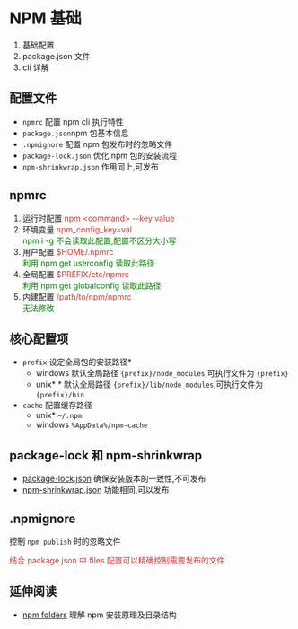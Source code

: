 # NPM 基础
1. 基础配置
2. package.json 文件
3. cli 详解


## 配置文件
* `npmrc` 配置 npm cli 执行特性
* `package.json`npm 包基本信息
* `.npmignore` 配置 npm 包发布时的忽略文件
* `package-lock.json` 优化 npm 包的安装流程
* `npm-shrinkwrap.json` 作用同上,可发布


## npmrc
<!--
按照优先级,从高到低
配置格式类似 ini 文件,采用 npm/ini 进行解析
1. 说明配置级别
2. 说明配置优先级

参见示例 [](../examples/2.1.npm-config)
-->
1. 运行时配置 <span class="fade-left fragment" style="color:#cb3837">npm \<command> --key value</span> 
2. 环境变量 <span class="fade-left fragment" style="color:#cb3837">npm_config_key=val</span>   
	<span  class="fade-left fragment" style="color:green">npm i -g 不会读取此配置,配置不区分大小写</span>
4. 用户配置 <span class="fade-left fragment" style="color:#cb3837">$HOME/.npmrc</span>   
	<span class="fade-in fragment"  style="color:green">利用 npm get userconfig 读取此路径</span>
5. 全局配置 <span class="fade-left fragment" style="color:#cb3837">$PREFIX/etc/npmrc</span>   
	<span  class="fade-in fragment"  style="color:green">利用 npm get globalconfig 读取此路径</span>
6. 内建配置 <span class="fade-left fragment" style="color:#cb3837">/path/to/npm/npmrc</span>   
	<span  class="fade-in fragment"  style="color:green">无法修改</span>



## 核心配置项
<!-- 
详细配置项去 https://docs.npmjs.com/misc/config 查看
 -->
* `prefix` 设定全局包的安装路径* 
  * windows 默认全局路径 `{prefix}/node_modules`,可执行文件为 `{prefix}`
  * unix* * 默认全局路径 `{prefix}/lib/node_modules`,可执行文件为 `{prefix}/bin`
* `cache` 配置缓存路径
  * unix* `~/.npm`
  * windows `%AppData%/npm-cache`



## package-lock 和 npm-shrinkwrap
<!-- 
package-lock.json 作用详见 
* https://docs.npmjs.com/files/package-lock.json.html
* https://docs.npmjs.com/files/package-locks.html

参见示例 2.2,2.3 理解文件区别
-->
* [package-lock.json](https://docs.npmjs.com/files/package-lock.json.html) 确保安装版本的一致性,不可发布
* [npm-shrinkwrap.json](https://docs.npmjs.com/cli/shrinkwrap) 功能相同,可以发布


## .npmignore
<!-- 
参看示例 2.4
此外可以结合 files 字段进行配置
 -->
控制 `npm publish` 时的忽略文件
<p class="fade-left fragment" style="color:#cb3837">结合 package.json 中 files 配置可以精确控制需要发布的文件</p>   


## 延伸阅读
* [npm folders](https://docs.npmjs.com/files/folders.html#cache) 理解 npm 安装原理及目录结构